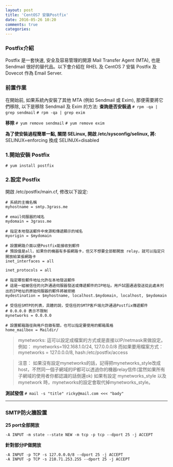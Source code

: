 ```yaml
---
layout: post
title: 'CentOS7 安裝Postfix'
date: 2016-05-26 10:20
comments: true
categories: 
---
```

### Postfix介紹
Postfix 是一套快速, 安全及容易管理的開源 Mail Transfer Agent (MTA), 也是 Sendmail 很好的替代品。以下會介紹在 RHEL 及 CentOS 7 安裝 Postfix 及 Dovecot 作為 Email Server.

### 前置作業
在開始前, 如果系統內安裝了其他 MTA (例如 Sendmail 或 Exim), 那便需要將它們移除, 以下是移除 Sendmail 及 Exim 的方法:
**查詢是否安裝過**
`# rpm -qa | grep sendmail`
`# rpm -qa | grep exim`

**移除**
`# yum remove sendmail`
`# yum remove exim`

**為了使安裝過程簡單一點, 關閉 SELinux, 開啟 /etc/sysconfig/selinux, 將:**
SELINUX=enforcing
換成
SELINUX=disabled

### 1.開始安裝 Postfix
`# yum install postfix`

### 2.設定 Postfix
開啟 /etc/postfix/main.cf, 修改以下設定:

```config /etc/sysconfig/selinux
# 系統的主機名稱
myhostname = smtp.3grass.me

# email伺服器的域名
mydomain = 3grass.me

# 指定本地發送郵件中來源和傳遞顯示的域名
myorigin = $mydomain

# 設置網路介面以便Postfix能接收到郵件
# 預設值是all，如果你的機器有多張網路卡，但又不想要全部都開放 relay，就可以指定只開放給某張網路卡
inet_interfaces = all

inet_protocols = all

# 指定哪些郵件地址允許在本地發送郵件
# 這是一組被信任的允許通過伺服器發送或傳遞郵件的IP地址。用戶試圖通過發送從此處未列出的IP地址的原始伺服器的郵件將被拒絕
mydestination = $myhostname, localhost.$mydomain, localhost, $mydomain

# 受信任SMTP的列表，具體的說，受信任的SMTP客戶端允許通過Postfix傳遞郵件
# 0.0.0.0 表示不限制
mynetworks = 0.0.0.0

# 設置郵箱路徑與用戶目錄有關，也可以指定要使用的郵箱風格
home_mailbox = Maildir/
```

>mynetworks:
這可以設定成檔案的方式或是直接以IP/netmask來做設定。例如：
mynetworks=192.168.1.0/24, 127.0.0.0/8
而如果要用檔案方式：
mynetworks = 127.0.0.0/8, hash:/etc/postfix/access

>注意：
如果沒有設定mynetworks的話，記得把mynetworks_style改成host，不然同一個子網域的IP都可以透過你的機器relay信件(當然如果所有子網域的使用者你都認識的話倒還ok)
如果有設定 mynetworks_style 以及 mynetwork 時，mynetworks的設定會取代掉mynetworks_style。

**測試發信**
`# mail -s "title" ricky@mail.com <<< "bady"`

---
### SMTP防火牆設置

**25 port全部開放**
```config
-A INPUT -m state --state NEW -m tcp -p tcp --dport 25 -j ACCEPT
```

**針對部分IP做開放**
```config
-A INPUT -p TCP -s 127.0.0.0/8 --dport 25 -j ACCEPT
-A INPUT -p TCP -s 210.71.253.255 --dport 25 -j ACCEPT
```

